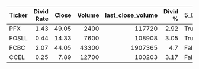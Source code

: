 | Ticker   |   Divid Rate |   Close |   Volume |   last_close_volume |   Divid % | 5_Days_pos   | above_SMA_50   |
|:---------|-------------:|--------:|---------:|--------------------:|----------:|:-------------|:---------------|
| PFX      |         1.43 |   49.05 |     2400 |              117720 |      2.92 | True         | True           |
| FOSLL    |         0.44 |   14.33 |     7600 |              108908 |      3.05 | True         | True           |
| FCBC     |         2.07 |   44.05 |    43300 |             1907365 |      4.7  | False        | True           |
| CCEL     |         0.25 |    7.89 |    12700 |              100203 |      3.17 | False        | True           |